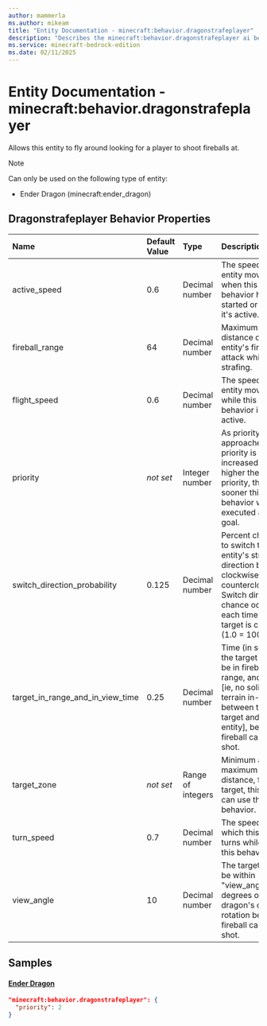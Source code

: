 ```yaml
---
author: mammerla
ms.author: mikeam
title: "Entity Documentation - minecraft:behavior.dragonstrafeplayer"
description: "Describes the minecraft:behavior.dragonstrafeplayer ai behavior component"
ms.service: minecraft-bedrock-edition
ms.date: 02/11/2025 
---
```


# Entity Documentation - minecraft:behavior.dragonstrafeplayer

Allows this entity to fly around looking for a player to shoot fireballs at.

> [!Note]
> Can only be used on the following type of entity:
> 
> * Ender Dragon (minecraft:ender_dragon)
> 

## Dragonstrafeplayer Behavior Properties

|Name       |Default Value |Type |Description |Example Values |
|:----------|:-------------|:----|:-----------|:------------- |
| active_speed | 0.6 | Decimal number | The speed this entity moves when this behavior has started or while it's active. |  | 
| fireball_range | 64 | Decimal number | Maximum distance of this entity's fireball attack while strafing. |  | 
| flight_speed | 0.6 | Decimal number | The speed this entity moves while this behavior is not active. |  | 
| priority | *not set* | Integer number | As priority approaches 0, the priority is increased. The higher the priority, the sooner this behavior will be executed as a goal. | Ender Dragon: `2` | 
| switch_direction_probability | 0.125 | Decimal number | Percent chance to to switch this entity's strafe direction between clockwise and counterclockwise. Switch direction chance occurs each time a new target is chosen (1.0 = 100%). |  | 
| target_in_range_and_in_view_time | 0.25 | Decimal number | Time (in seconds) the target must be in fireball range, and in view [ie, no solid terrain in-between the target and this entity], before a fireball can be shot. |  | 
| target_zone | *not set* | Range of integers | Minimum and maximum distance, from the target, this entity can use this behavior. |  | 
| turn_speed | 0.7 | Decimal number | The speed at which this entity turns while using this behavior. |  | 
| view_angle | 10 | Decimal number | The target must be within "view_angle" degrees of the dragon's current rotation before a fireball can be shot. |  | 

## Samples

#### [Ender Dragon](https://github.com/Mojang/bedrock-samples/tree/preview/behavior_pack/entities/ender_dragon.json)


```json
"minecraft:behavior.dragonstrafeplayer": {
  "priority": 2
}
```
